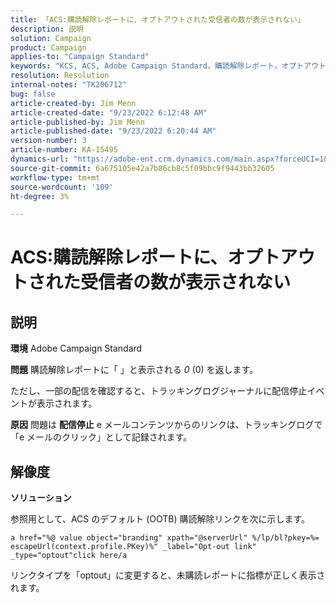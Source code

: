 ```yaml
---
title: 「ACS:購読解除レポートに、オプトアウトされた受信者の数が表示されない」
description: 説明
solution: Campaign
product: Campaign
applies-to: "Campaign Standard"
keywords: "KCS, ACS, Adobe Campaign Standard，購読解除レポート，オプトアウトトラッキングイベント，受信者， OOTB"
resolution: Resolution
internal-notes: "TK206712"
bug: false
article-created-by: Jim Menn
article-created-date: "9/23/2022 6:12:48 AM"
article-published-by: Jim Menn
article-published-date: "9/23/2022 6:20:44 AM"
version-number: 3
article-number: KA-15495
dynamics-url: "https://adobe-ent.crm.dynamics.com/main.aspx?forceUCI=1&pagetype=entityrecord&etn=knowledgearticle&id=f2e984be-063b-ed11-9db1-0022480866ad"
source-git-commit: 6a675105e42a7b86cb8c5f09bbc9f9443bb32605
workflow-type: tm+mt
source-wordcount: '109'
ht-degree: 3%

---
```


# ACS:購読解除レポートに、オプトアウトされた受信者の数が表示されない

## 説明


<b>環境</b>
Adobe Campaign Standard

<b>問題</b>
購読解除レポートに「 」と表示される *0* (0) を返します。

ただし、一部の配信を確認すると、トラッキングログジャーナルに配信停止イベントが表示されます。

<b>原因</b>
問題は <b>配信停止</b> e メールコンテンツからのリンクは、トラッキングログで「e メールのクリック」として記録されます。


## 解像度


<b>ソリューション</b>

参照用として、ACS のデフォルト (OOTB) 購読解除リンクを次に示します。


```
a href="%@ value object="branding" xpath="@serverUrl" %/lp/bl?pkey=%= escapeUrl(context.profile.PKey)%" _label="Opt-out link" _type="optout"click here/a
```


リンクタイプを「optout」に変更すると、未購読レポートに指標が正しく表示されます。
